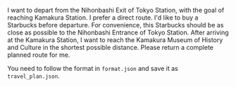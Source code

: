 I want to depart from the Nihonbashi Exit of Tokyo Station, with the goal of reaching Kamakura Station. I prefer a direct route. I'd like to buy a Starbucks before departure. For convenience, this Starbucks should be as close as possible to the Nihonbashi Entrance of Tokyo Station. After arriving at the Kamakura Station, I want to reach the Kamakura Museum of History and Culture in the shortest possible distance. Please return a complete planned route for me.

You need to follow the format in `format.json` and save it as `travel_plan.json`.

